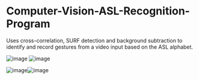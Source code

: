 # Computer-Vision-ASL-Recognition-Program
Uses cross-correlation, SURF detection and background subtraction to identify and record gestures from a video input based on the ASL alphabet.

![image](https://user-images.githubusercontent.com/49098697/189433868-91ea23ed-d2e5-40ab-9644-5b0162da69be.png)
![image](https://user-images.githubusercontent.com/49098697/189433882-e10f2e12-bae0-4836-8c05-267d4d71c79a.png)

![image](https://user-images.githubusercontent.com/49098697/189433912-7510e74a-28bd-4762-ae2c-eb815a55262d.png)![image](https://user-images.githubusercontent.com/49098697/189433947-956f06c4-72bd-44e7-aa9d-bf15eed4bebf.png)
